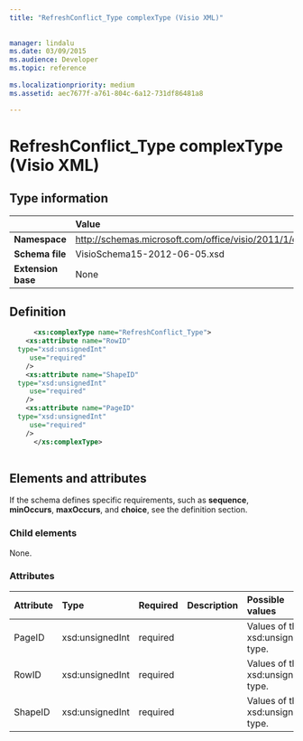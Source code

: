 ```yaml
---
title: "RefreshConflict_Type complexType (Visio XML)"
 
 
manager: lindalu
ms.date: 03/09/2015
ms.audience: Developer
ms.topic: reference
 
ms.localizationpriority: medium
ms.assetid: aec7677f-a761-804c-6a12-731df86481a8

---
```


# RefreshConflict_Type complexType (Visio XML)

## Type information

||Value |
|:-----|:-----|
|**Namespace** <br/> |http://schemas.microsoft.com/office/visio/2011/1/core  <br/> |
|**Schema file** <br/> |VisioSchema15-2012-06-05.xsd  <br/> |
|**Extension base** <br/> |None  <br/> |
   
## Definition

```XML
      <xs:complexType name="RefreshConflict_Type">
    <xs:attribute name="RowID"
  type="xsd:unsignedInt"
     use="required"
    />
    <xs:attribute name="ShapeID"
  type="xsd:unsignedInt"
     use="required"
    />
    <xs:attribute name="PageID"
  type="xsd:unsignedInt"
     use="required"
    />
      </xs:complexType>
      
```

## Elements and attributes

If the schema defines specific requirements, such as **sequence**, **minOccurs**, **maxOccurs**, and **choice**, see the definition section. 
  
### Child elements

None.
  
### Attributes

|**Attribute**|**Type**|**Required**|**Description**|**Possible values**|
|:-----|:-----|:-----|:-----|:-----|
|PageID  <br/> |xsd:unsignedInt  <br/> |required  <br/> ||Values of the xsd:unsignedInt type. |
|RowID  <br/> |xsd:unsignedInt  <br/> |required  <br/> ||Values of the xsd:unsignedInt type. |
|ShapeID  <br/> |xsd:unsignedInt  <br/> |required  <br/> ||Values of the xsd:unsignedInt type. |
   


